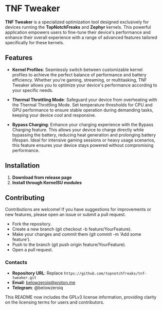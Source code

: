 # TNF Tweaker

**TNF Tweaker** is a specialized optimization tool designed exclusively for devices running the **TopNotchFreaks** and **Zephyr** kernels. This powerful application empowers users to fine-tune their device's performance and enhance their overall experience with a range of advanced features tailored specifically for these kernels.

## Features

- **Kernel Profiles**: Seamlessly switch between customizable kernel profiles to achieve the perfect balance of performance and battery efficiency. Whether you're gaming, streaming, or multitasking, TNF Tweaker allows you to optimize your device's performance according to your specific needs.

- **Thermal Throttling Mode**: Safeguard your device from overheating with the Thermal Throttling Mode. Set temperature thresholds for CPU and GPU performance to ensure stable operation during demanding tasks, keeping your device cool and responsive.

- **Bypass Charging**: Enhance your charging experience with the Bypass Charging feature. This allows your device to charge directly while bypassing the battery, reducing heat generation and prolonging battery lifespan. Ideal for intensive gaming sessions or heavy usage scenarios, this feature ensures your device stays powered without compromising performance.

## Installation

1. **Download from release page**
2. **Install through KernelSU modules**

## Contributing

Contributions are welcome! If you have suggestions for improvements or new features, please open an issue or submit a pull request.

- Fork the repository.
- Create a new branch (git checkout -b feature/YourFeature).
- Make your changes and commit them (git commit -m 'Add some feature').
- Push to the branch (git push origin feature/YourFeature).
- Open a pull request.

### Contacts

- **Repository URL**: Replace `https://github.com/topnotchfreaks/tnf-tweaker.git`
- **Email**: belowzeroiq@proton.me
- **Telegram**: @belowzeroiq

This README now includes the GPLv3 license information, providing clarity on the licensing terms for users and contributors.
